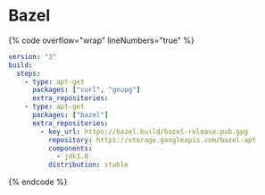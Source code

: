 # Bazel

{% code overflow="wrap" lineNumbers="true" %}
```yaml
version: "3"
build:
  steps:
    - type: apt-get
      packages: ["curl", "gnupg"]
      extra_repositories:
    - type: apt-get
      packages: ["bazel"]
      extra_repositories:
        - key_url: https://bazel.build/bazel-release.pub.gpg
          repository: https://storage.googleapis.com/bazel-apt
          components:
            - jdk1.8
          distribution: stable
```
{% endcode %}
